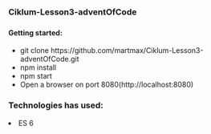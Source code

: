 <h3>Ciklum-Lesson3-adventOfCode<h3>

<h4>Getting started:</h4>

<ul>
<li>git clone https://github.com/martmax/Ciklum-Lesson3-adventOfCode.git</li>
<li>npm install</li>
<li>npm start</li>
<li>Open a browser on port 8080(http://localhost:8080)</li>
</ul>


<h3>Technologies has used:</h3>

<li>ES 6</li>


